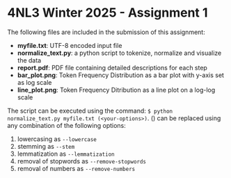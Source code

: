 <h1>4NL3 Winter 2025 - Assignment 1</h1>

The following files are included in the submission of this assignment:
- **myfile.txt**: UTF-8 encoded input file
- **normalize_text.py**: a python script to tokenize, normalize and visualize the data
- **report.pdf**: PDF file containing detailed descriptions for each step
- **bar_plot.png**: Token Frequency Distribution as a bar plot with y-axis set as log scale
- **line_plot.png**: Token Frequency Ditribution as a line plot on a log-log scale

The script can be executed using the command: `$ python normalize_text.py myfile.txt (<your-options>)`. (<your-options>) can be replaced using any combination of the following options:
1. lowercasing as `--lowercase`
2. stemming as `--stem`
3. lemmatization as `--lemmatization`
4. removal of stopwords as `--remove-stopwords`
5. removal of numbers as `--remove-numbers`